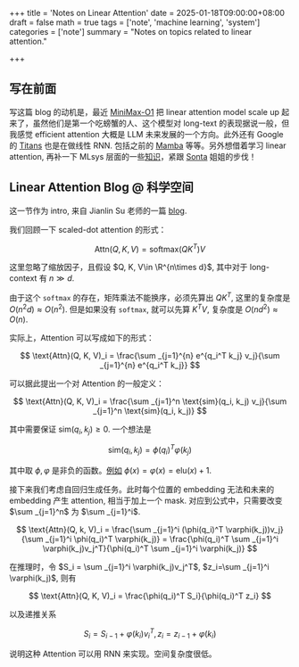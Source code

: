 +++
title = 'Notes on Linear Attention'
date = 2025-01-18T09:00:00+08:00
draft = false
math = true
tags = ['note', 'machine learning', 'system']
categories = ['note']
summary = "Notes on topics related to linear attention."

+++

## 写在前面

写这篇 blog 的动机是，最近 [MiniMax-O1](https://arxiv.org/abs/2501.08313) 把 linear attention model scale up 起来了，虽然他们是第一个吃螃蟹的人、这个模型对 long-text 的表现据说一般，但我感觉 efficient attention 大概是 LLM 未来发展的一个方向。此外还有 Google 的 [Titans](https://arxiv.org/abs/2501.00663) 也是在做线性 RNN. 包括之前的 [Mamba](https://arxiv.org/abs/2312.00752) 等等。另外想借着学习 linear attention, 再补一下 MLsys 层面的一些[知识](https://github.com/fla-org/flash-linear-attention)，紧跟 [Sonta](https://sustcsonglin.github.io/) 姐姐的步伐！

## Linear Attention Blog @ 科学空间

这一节作为 intro, 来自 Jianlin Su 老师的一篇 [blog](https://spaces.ac.cn/archives/7546).

我们回顾一下 scaled-dot attention 的形式：

$$
\text{Attn}(Q, K, V) = \text{softmax}(QK^T)V
$$

这里忽略了缩放因子，且假设 $Q, K, V\in \R^{n\times d}$, 其中对于 long-context 有 $n\gg d$.

由于这个 `softmax` 的存在，矩阵乘法不能换序，必须先算出 $QK^T$, 这里的复杂度是 $O(n^2d)\approx O(n^2)$. 但是如果没有 `softmax`, 就可以先算 $K^TV$, 复杂度是 $O(nd^2)\approx O(n)$.

实际上，Attention 可以写成如下的形式：

$$
\text{Attn}(Q, K, V)_i = \frac{\sum _{j=1}^{n} e^{q_i^T k_j} v_j}{\sum _{j=1}^{n} e^{q_i^T k_j}}
$$

可以据此提出一个对 Attention 的一般定义：

$$
\text{Attn}(Q, K, V)_i = \frac{\sum _{j=1}^n \text{sim}(q_i, k_j) v_j}{\sum _{j=1}^n \text{sim}(q_i, k_j)}
$$

其中需要保证 $\text{sim}(q_i, k_j)\geq 0$. 一个想法是

$$
\text{sim}(q_i, k_j) = \phi(q_i)^T \varphi(k_j)
$$

其中取 $\phi, \varphi$ 是非负的函数。[例如](https://arxiv.org/abs/2006.16236) $\phi(x) = \varphi(x) = \text{elu}(x) + 1$.

接下来我们考虑自回归生成任务。此时每个位置的 embedding 无法和未来的 embedding 产生 attention, 相当于加上一个 mask. 对应到公式中，只需要改变 $\sum _{j=1}^n$ 为 $\sum _{j=1}^i$.

$$
\text{Attn}(Q, k, V)_i = \frac{\sum _{j=1}^i (\phi(q_i)^T \varphi(k_j))v_j}{\sum _{j=1}^i \phi(q_i)^T \varphi(k_j)} = \frac{\phi(q_i)^T \sum _{j=1}^i \varphi(k_j)v_j^T}{\phi(q_i)^T \sum _{j=1}^i \varphi(k_j)}
$$

在推理时，令 $S_i = \sum _{j=1}^i \varphi(k_j)v_j^T$, $z_i=\sum _{j=1}^i \varphi(k_j)$, 则有

$$
\text{Attn}(Q, K, V)_i = \frac{\phi(q_i)^T S_i}{\phi(q_i)^T z_i}
$$

以及递推关系

$$
S_i = S_{i-1} + \varphi(k_i)v_i^T, z_i = z_{i-1} + \varphi(k_i)
$$

说明这种 Attention 可以用 RNN 来实现。空间复杂度很低。
